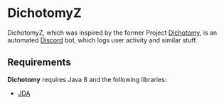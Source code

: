 # DichotomyZ

DichotomyZ, which was inspired by the former Project [Dichotomy](https://github.com/Ativelox/Dichotomy), is an automated [Discord](https://discordapp.com/) bot, which logs user activity and similar stuff.

## Requirements

**Dichotomy** requires Java 8 and the following libraries:
- [JDA](https://github.com/DV8FromTheWorld/JDA)
